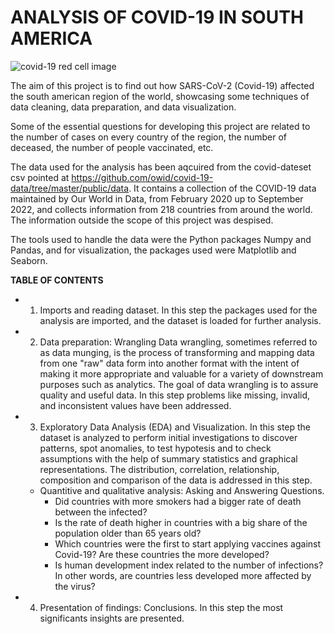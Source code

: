 # **ANALYSIS OF COVID-19 IN SOUTH AMERICA**

![covid-19 red cell image](https://img.freepik.com/free-vector/covid19-coronavirus-red-virus-cell-spread-background-concept_1017-24697.jpg?w=2000)

The aim of this project is to find out how SARS-CoV-2 (Covid-19) affected the south american region of the world, showcasing some techniques of data cleaning, data preparation, and data visualization.

Some of the essential questions for developing this project are related to the number of cases on every country of the region, the number of deceased, the number of people vaccinated, etc.

The data used for the analysis has been aqcuired from the covid-dateset csv pointed at https://github.com/owid/covid-19-data/tree/master/public/data. It contains a collection of the COVID-19 data maintained by Our World in Data, from February 2020 up to September 2022, and collects information from 218 countries from around the world. The information outside the scope of this project was despised.

The tools used to handle the data were the Python packages Numpy and Pandas, and for visualization, the packages used were Matplotlib and Seaborn.



**TABLE OF CONTENTS**
* 1. Imports and reading dataset.
In this step the packages used for the analysis are imported, and the dataset is loaded for further analysis.

* 2. Data preparation: Wrangling
Data wrangling, sometimes referred to as data munging, is the process of transforming and mapping data from one "raw" data form into another format with the intent of making it more appropriate and valuable for a variety of downstream purposes such as analytics. The goal of data wrangling is to assure quality and useful data. In this step problems like missing, invalid, and inconsistent values have been addressed.

* 3. Exploratory Data Analysis (EDA) and Visualization.
In this step the dataset is analyzed to perform initial investigations to discover patterns, spot anomalies, to test hypotesis and to check assumptions with the help of summary statistics and graphical representations. The distribution, correlation, relationship, composition and comparison of the data is addressed in this step.

  - Quantitive and qualitative analysis: Asking and Answering Questions.
    - Did countries with more smokers had a bigger rate of death between the infected?
    - Is the rate of death higher in countries with a big share of the population older than 65 years old?
    - Which countries were the first to start applying vaccines against Covid-19? Are these countries the more developed?
    - Is human development index related to the number of infections? In other words, are countries less developed more affected by the virus?
  
* 4. Presentation of findings: Conclusions.
In this step the most significants insights are presented.
